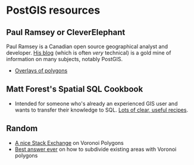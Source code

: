 # PostGIS resources
## Paul Ramsey or CleverElephant
Paul Ramsey is a Canadian open source geographical analyst and developer. [His blog](https://blog.cleverelephant.ca/) (which is often *very* technical) is a gold mine of information on many subjects, notably PostGIS.
- [Overlays of polygons](https://blog.cleverelephant.ca/2019/07/postgis-overlays.html)

## Matt Forest's Spatial SQL Cookbook
- Intended for someone who's already an experienced GIS user and wants to transfer their knowledge to SQL. [Lots of clear, useful recipes](https://forrest.nyc/spatial-sql-cookbook/). 

## Random
- [A nice Stack Exchange](https://gis.stackexchange.com/questions/172198/constructing-voronoi-diagram-in-postgis/174219#174219) on Voronoi Polygons
- [Best answer ever](https://stackoverflow.com/questions/49531535/pass-fields-when-applying-st-voronoipolygons-and-clip-output) on how to subdivide existing areas with Voronoi polygons
